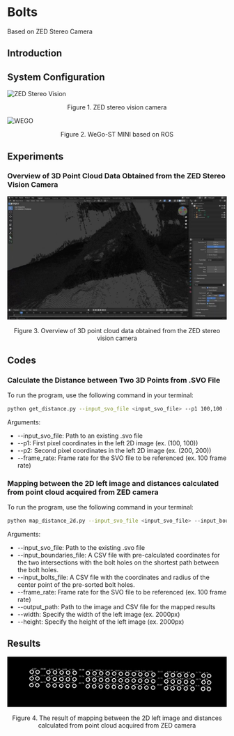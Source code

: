 # Bolts
Based on ZED Stereo Camera

## Introduction

## System Configuration

![ZED Stereo Vision](./assets/images/ZED.png)

<p align="center">
 Figure 1. ZED stereo vision camera
</p>

![WEGO](./assets/images/WEGO.png)

<p align="center">
 Figure 2. WeGo-ST MINI based on ROS
</p>

## Experiments

### Overview of 3D Point Cloud Data Obtained from the ZED Stereo Vision Camera

[![YouTube](./assets/images/thumbnail.jpg)](https://www.youtube.com/watch?v=R5_7TohjqF8)

<p align="center">
 Figure 3. Overview of 3D point cloud data obtained from the ZED stereo vision camera
</p>

## Codes

### Calculate the Distance between Two 3D Points from .SVO File

To run the program, use the following command in your terminal:

```bash
python get_distance.py --input_svo_file <input_svo_file> --p1 100,100 --p2 200,200 --frame_rate 100
```

Arguments:
* --input_svo_file: Path to an existing .svo file
* --p1: First pixel coordinates in the left 2D image (ex. (100, 100))
* --p2: Second pixel coordinates in the left 2D image (ex. (200, 200))
* --frame_rate: Frame rate for the SVO file to be referenced (ex. 100 frame rate)

### Mapping between the 2D left image and distances calculated from point cloud acquired from ZED camera

To run the program, use the following command in your terminal:

```bash
python map_distance_2d.py --input_svo_file <input_svo_file> --input_boundaries_file <input_boundaries_file> --input_bolts_file <input_bolts_file> --frame_rate 100 --output_path <output_path> --width 2000 --height 2000
```

Arguments:
* --input_svo_file: Path to the existing .svo file
* --input_boundaries_file: A CSV file with pre-calculated coordinates for the two intersections with the bolt holes on the shortest path between the bolt holes.
* --input_bolts_file: A CSV file with the coordinates and radius of the center point of the pre-sorted bolt holes.
* --frame_rate: Frame rate for the SVO file to be referenced (ex. 100 frame rate)
* --output_path: Path to the image and CSV file for the mapped results
* --width: Specify the width of the left image (ex. 2000px)
* --height: Specify the height of the left image (ex. 2000px)

## Results

![Mapped Result](./assets/images/mapped%20result.png)

<p align="center">
 Figure 4. The result of mapping between the 2D left image and distances calculated from point cloud acquired from ZED camera
</p>
